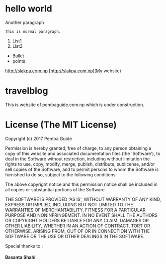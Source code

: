 hello world
===========

Another paragraph
```
This is normal paragraph.
```

1. List1
2. List2

* Bullet
* points

http://slakpa.com.np
[http://slakpa.com.np](My website)

# travelblog

This is website of pembaguide.com.np which is under construction. 

# License (The MIT License)

Copyright (c) 2017 Pemba Guide

Permission is hereby granted, free of charge, to any person obtaining a copy of this website and associated documentation files (the 'Software'), to deal in the Software without restriction, including without limitation the rights to use, copy, modify, merge, publish, distribute, sublicense, and/or sell copies of the Software, and to permit persons to whom the Software is furnished to do so, subject to the following conditions:

The above copyright notice and this permission notice shall be included in all copies or substantial portions of the Software.

THE SOFTWARE IS PROVIDED 'AS IS', WITHOUT WARRANTY OF ANY KIND, EXPRESS OR IMPLIED, INCLUDING BUT NOT LIMITED TO THE WARRANTIES OF MERCHANTABILITY, FITNESS FOR A PARTICULAR PURPOSE AND NONINFRINGEMENT. IN NO EVENT SHALL THE AUTHORS OR COPYRIGHT HOLDERS BE LIABLE FOR ANY CLAIM, DAMAGES OR OTHER LIABILITY, WHETHER IN AN ACTION OF CONTRACT, TORT OR OTHERWISE, ARISING FROM, OUT OF OR IN CONNECTION WITH THE SOFTWARE OR THE USE OR OTHER DEALINGS IN THE SOFTWARE.

Special thanks to : <h4> Basanta Shahi </h4>
